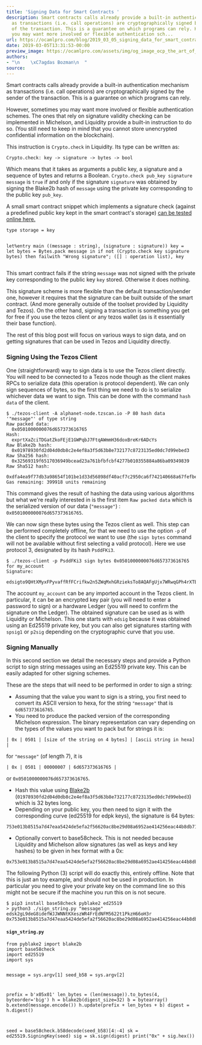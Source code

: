```yaml
---
title: 'Signing Data for Smart Contracts '
description: Smart contracts calls already provide a built-in authentication mechanism
  as transactions (i.e. call operations) are cryptographically signed by the sender
  of the transaction. This is a guarantee on which programs can rely. However, sometimes
  you may want more involved or flexible authentication sch...
url: https://ocamlpro.com/blog/2019_03_05_signing_data_for_smart_contracts
date: 2019-03-05T13:31:53-00:00
preview_image: https://ocamlpro.com/assets/img/og_image_ocp_the_art_of_prog.png
authors:
- "\n    \xC7agdas Bozman\n  "
source:
---
```


<p>Smart contracts calls already provide a built-in authentication mechanism as transactions (i.e. call operations) are cryptographically signed by the sender of the transaction. This is a guarantee on which programs can rely.</p>
<p>However, sometimes you may want more involved or flexible authentication schemes. The ones that rely on signature validity checking can be implemented in Michelson, and Liquidity provide a built-in instruction to do so. (You still need to keep in mind that you cannot store unencrypted confidential information on the blockchain).</p>
<p>This instruction is <code>Crypto.check</code> in Liquidity. Its type can be written as:</p>
<pre><code class="language-ocaml">Crypto.check: key -&gt; signature -&gt; bytes -&gt; bool
</code></pre>
<p>Which means that it takes as arguments a public key, a signature and a sequence of bytes and returns a Boolean. <code>Crypto.check pub_key signature message</code> is <code>true</code> if and only if the signature <code>signature</code> was obtained by signing the Blake2b hash of <code>message</code> using the private key corresponding to the public key <code>pub_key</code>.</p>
<p>A small smart contract snippet which implements a signature check (against a predefined public key kept in the smart contract's storage) <a href="https://liquidity-lang.org/edit?source=type%20storage%20=%20key%0A%0Alet%25entry%20main%20((message%20:%20string)%2C%20(signature%20:%20signature))%20key%20=%0A%20%20let%20bytes%20=%20Bytes.pack%20message%20in%0A%20%20if%20not%20(Crypto.check%20key%20signature%20bytes)%20then%0A%20%20%20%20failwith%20%22Wrong%20signature%22%3B%0A%20%20(%5B%5D%20:%20operation%20list)%2C%20key%0A">can be tested online here.</a></p>
<pre><code class="language-ocaml">type storage = key

let%entry main ((message : string), (signature : signature)) key =
  let bytes = Bytes.pack message in
  if not (Crypto.check key signature bytes) then
    failwith "Wrong signature";
  ([] : operation list), key
</code></pre>
<p>This smart contract fails if the string <code>message</code> was not signed with the private key corresponding to the public key <code>key</code> stored. Otherwise it does nothing.</p>
<p>This signature scheme is more flexible than the default transaction/sender one, however it requires that the signature can be built outside of the smart contract. (And more generally outside of the toolset provided by Liquidity and Tezos). On the other hand, signing a transaction is something you get for free if you use the tezos client or any tezos wallet (as is it essentially their base function).</p>
<p>The rest of this blog post will focus on various ways to sign data, and on getting signatures that can be used in Tezos and Liquidity directly.</p>
<h3>Signing Using the Tezos Client</h3>
<p>One (straightforward) way to sign data is to use the Tezos client directly. You will need to be connected to a Tezos node though as the client makes RPCs to serialize data (this operation is protocol dependent). We can only sign sequences of bytes, so the first thing we need to do is to serialize whichever data we want to sign. This can be done with the command <code>hash data</code> of the client.</p>
<pre><code class="language-shell-session">$ ./tezos-client -A alphanet-node.tzscan.io -P 80 hash data '"message"' of type string
Raw packed data:
  0x0501000000076d657373616765
Hash:
  exprtXaZciTDGatZkoFEjE1GWPqbJ7FtqAWmmH36doxBreKr6ADcYs
Raw Blake2b hash:
  0x01978930fd2d04d0db8c2e4ef8a3f5d63b8e732177c8723135ed0dc7d99ebed3
Raw Sha256 hash:
  0x32569319f6517036949bcead23a761bfbfcbf4277b010355884a86ba09349839
Raw Sha512 hash:
  0xdfa4ea9f77db3a98654f101be1d33d56898df40acf7c2950ca6f742140668a67fefbefb22b592344922e1f66c381fa2bec48aa47970025c7e61e35d939ae3ca0
Gas remaining: 399918 units remaining
</code></pre>
<p>This command gives the result of hashing the data using various algorithms but what we're really interested in is the first item <code>Raw packed data</code> which is the serialized version of our data (<code>"message"</code>) : <code>0x0501000000076d657373616765</code>.</p>
<p>We can now sign these bytes using the Tezos client as well. This step can be performed completely offline, for that we need to use the option <code>-p</code> of the client to specify the protocol we want to use (the <code>sign bytes</code> command will not be available without first selecting a valid protocol). Here we use protocol 3, designated by its hash <code>PsddFKi3</code>.</p>
<pre><code class="language-shell-session">$ ./tezos-client -p PsddFKi3 sign bytes 0x0501000000076d657373616765 for my_account
Signature:
  edsigto9QHtXMyxFPyvaffRfFCrifkw2n5ZWqMxhGRzieksTo8AQAFgUjx7WRwqGPh4rXTBGGLpdmhskAaEauMrtM82T3tuxoi8
</code></pre>
<p>The account <code>my_account</code> can be any imported account in the Tezos client. In particular, it can be an encrypted key pair (you will need to enter a password to sign) or a hardware Ledger (you will need to confirm the signature on the Ledger). The obtained signature can be used as is with Liquidity or Michelson. This one starts with <code>edsig</code> because it was obtained using an Ed25519 private key, but you can also get signatures starting with <code>spsig1</code> or <code>p2sig</code> depending on the cryptographic curve that you use.</p>
<h3>Signing Manually</h3>
<p>In this second section we detail the necessary steps and provide a Python script to sign string messages using an Ed25519 private key. This can be easily adapted for other signing schemes.</p>
<p>These are the steps that will need to be performed in order to sign a string:</p>
<ul>
<li>Assuming that the value you want to sign is a string, you first need to convert its ASCII version to hexa, for the string <code>"message"</code> that is <code>6d657373616765</code>.
</li>
<li>You need to produce the packed version of the corresponding Michelson expression. The binary representation can vary depending on the types of the values you want to pack but for strings it is:
</li>
</ul>
<pre><code class="language-michelson">| 0x | 0501 | [size of the string on 4 bytes] | [ascii string in hexa] |
</code></pre>
<p>for <code>"message"</code> (of length 7), it is</p>
<pre><code class="language-michelson">| 0x | 0501 | 00000007 | 6d657373616765 |
</code></pre>
<p>or <code>0x0501000000076d657373616765</code>.</p>
<ul>
<li>Hash this value using <a href="https://en.wikipedia.org/wiki/BLAKE_(hash_function)">Blake2b</a> (<code>01978930fd2d04d0db8c2e4ef8a3f5d63b8e732177c8723135ed0dc7d99ebed3</code>) which is 32 bytes long.
</li>
<li>Depending on your public key, you then need to sign it with the corresponding curve (ed25519 for edpk keys), the signature is 64 bytes:
</li>
</ul>
<pre><code class="language-michelson">753e013b8515a7d47eaa5424de5efa2f56620ac8be29d08a6952ae414256eac44b8db71f74600275662c8b0c226f3280e9d24e70a5fa83015636b98059b5180c
</code></pre>
<ul>
<li>Optionally convert to base58check. This is not needed because Liquidity and Michelson allow signatures (as well as keys and key hashes) to be given in hex format with a 0x:
</li>
</ul>
<pre><code class="language-michelson">0x753e013b8515a7d47eaa5424de5efa2f56620ac8be29d08a6952ae414256eac44b8db71f74600275662c8b0c226f3280e9d24e70a5fa83015636b98059b5180c
</code></pre>
<p>The following Python (3) script will do exactly this, entirely offline. Note that this is just an toy example, and should not be used in production. In particular you need to give your private key on the command line so this might not be secure if the machine you run this on is not secure.</p>
<pre><code class="language-shell-session">$ pip3 install base58check pyblake2 ed25519
&gt; python3 ./sign_string.py "message" edsk2gL9deG8idefWJJWNNtKXeszWR4FrEdNFM5622t1PkzH66oH3r
0x753e013b8515a7d47eaa5424de5efa2f56620ac8be29d08a6952ae414256eac44b8db71f74600275662c8b0c226f3280e9d24e70a5fa83015636b98059b5180c
</code></pre>
<h4><code>sign_string.py</code></h4>
<pre><code class="language-python">from pyblake2 import blake2b
import base58check
import ed25519
import sys

message = sys.argv[1]
seed_b58 = sys.argv[2]

prefix = b'x05x01'
len_bytes = (len(message)).to_bytes(4, byteorder='big')
h = blake2b(digest_size=32)
b = bytearray()
b.extend(message.encode())
h.update(prefix + len_bytes + b)
digest = h.digest()

seed = base58check.b58decode(seed_b58)[4:-4]
sk = ed25519.SigningKey(seed)
sig = sk.sign(digest)
print("0x" + sig.hex())
</code></pre>

